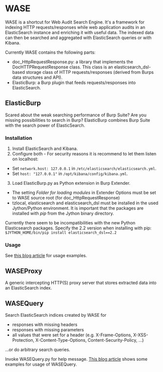 # WASE

WASE is a shortcut for Web Audit Search Engine. It's a framework for indexing HTTP requests/responses while web
application audits in an ElasticSearch instance and enriching it with useful data. The indexed data can then be searched
and aggregated with ElasticSearch queries or with Kibana.

Currently WASE contains the following parts:

* doc\_HttpRequestResponse.py: a library that implements the DocHTTPRequestResponse class. This class is an
  elasticsearch\_dsl-based storage class of HTTP requests/responses (derived from Burps data structures and API).
* ElasticBurp: a Burp plugin that feeds requests/responses into ElasticSearch.

## ElasticBurp

Scared about the weak searching performance of Burp Suite? Are you missing possibilities to search in Burp? ElasticBurp
combines Burp Suite with the search power of ElasticSearch.

### Installation

1. Install ElasticSearch and Kibana.
2. Configure both - For security reasons it is recommend to let them listen on localhost:
  * Set `network.host: 127.0.0.1` in `/etc/elasticsearch/elasticsearch.yml`.
  * Set `host: "127.0.0.1"` in `/opt/kibana/config/kibana.yml`.
3. Load ElasticBurp.py as Python extension in Burp Extender.
  * The setting *Folder for loading modules* in Extender Options must be set to WASE source root (for doc_HttpRequestResponse)
  * tzlocal, elasticsearch and elasticsearch_dsl must be installed in the used Jython/Python environment. It is important that
  the packages are installed with *pip* from the Jython binary directory.

Currently there seem to be incompatibilities with the new Python Elasticsearch packages. Specify the 2.2 version when installing
with pip: `$JYTHON_HOME/bin/pip install elasticsearch_dsl==2.2`

### Usage

See [this blog article](https://patzke.org/an-introduction-to-wase-and-elasticburp.html) for usage examples.

## WASEProxy

A generic intercepting HTTP(S) proxy server that stores extracted data into an ElasticSearch index.

## WASEQuery

Search ElasticSearch indices created by WASE for

* responses with missing headers
* responses with missing parameters
* all values that were set for a header (e.g. X-Frame-Options, X-XSS-Protection, X-Content-Type-Options, Content-Security-Policy, ...)

...or do arbitrary search queries.

Invoke WASEQuery.py for help message. [This blog
article](https://patzke.org/analyzing-web-application-test-data-with-wasequery.html) shows some examples for usage of
WASEQuery.
